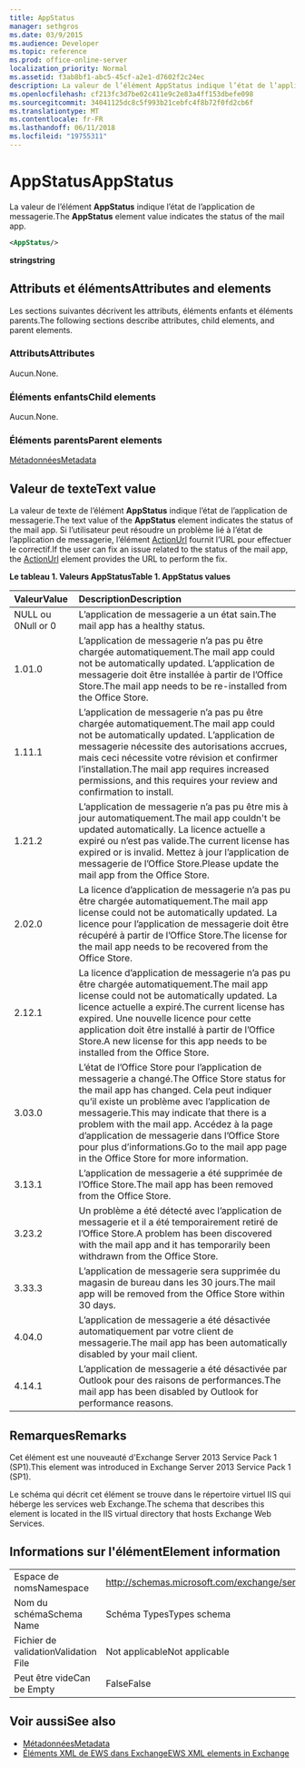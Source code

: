 ```yaml
---
title: AppStatus
manager: sethgros
ms.date: 03/9/2015
ms.audience: Developer
ms.topic: reference
ms.prod: office-online-server
localization_priority: Normal
ms.assetid: f3ab8bf1-abc5-45cf-a2e1-d7602f2c24ec
description: La valeur de l’élément AppStatus indique l’état de l’application de messagerie.
ms.openlocfilehash: cf213fc3d7be02c411e9c2e83a4ff153dbefe098
ms.sourcegitcommit: 34041125dc8c5f993b21cebfc4f8b72f0fd2cb6f
ms.translationtype: MT
ms.contentlocale: fr-FR
ms.lasthandoff: 06/11/2018
ms.locfileid: "19755311"
---
```

# <a name="appstatus"></a><span data-ttu-id="1245a-103">AppStatus</span><span class="sxs-lookup"><span data-stu-id="1245a-103">AppStatus</span></span>

<span data-ttu-id="1245a-104">La valeur de l’élément **AppStatus** indique l’état de l’application de messagerie.</span><span class="sxs-lookup"><span data-stu-id="1245a-104">The **AppStatus** element value indicates the status of the mail app.</span></span> 
  
```XML
<AppStatus/>
```

 <span data-ttu-id="1245a-105">**string**</span><span class="sxs-lookup"><span data-stu-id="1245a-105">**string**</span></span>
## <a name="attributes-and-elements"></a><span data-ttu-id="1245a-106">Attributs et éléments</span><span class="sxs-lookup"><span data-stu-id="1245a-106">Attributes and elements</span></span>

<span data-ttu-id="1245a-107">Les sections suivantes décrivent les attributs, éléments enfants et éléments parents.</span><span class="sxs-lookup"><span data-stu-id="1245a-107">The following sections describe attributes, child elements, and parent elements.</span></span>
  
### <a name="attributes"></a><span data-ttu-id="1245a-108">Attributs</span><span class="sxs-lookup"><span data-stu-id="1245a-108">Attributes</span></span>

<span data-ttu-id="1245a-109">Aucun.</span><span class="sxs-lookup"><span data-stu-id="1245a-109">None.</span></span>
  
### <a name="child-elements"></a><span data-ttu-id="1245a-110">Éléments enfants</span><span class="sxs-lookup"><span data-stu-id="1245a-110">Child elements</span></span>

<span data-ttu-id="1245a-111">Aucun.</span><span class="sxs-lookup"><span data-stu-id="1245a-111">None.</span></span>
  
### <a name="parent-elements"></a><span data-ttu-id="1245a-112">Éléments parents</span><span class="sxs-lookup"><span data-stu-id="1245a-112">Parent elements</span></span>

[<span data-ttu-id="1245a-113">Métadonnées</span><span class="sxs-lookup"><span data-stu-id="1245a-113">Metadata</span></span>](metadata-ex15websvcsotherref.md)
  
## <a name="text-value"></a><span data-ttu-id="1245a-114">Valeur de texte</span><span class="sxs-lookup"><span data-stu-id="1245a-114">Text value</span></span>

<span data-ttu-id="1245a-115">La valeur de texte de l’élément **AppStatus** indique l’état de l’application de messagerie.</span><span class="sxs-lookup"><span data-stu-id="1245a-115">The text value of the **AppStatus** element indicates the status of the mail app.</span></span> <span data-ttu-id="1245a-116">Si l’utilisateur peut résoudre un problème lié à l’état de l’application de messagerie, l’élément [ActionUrl](actionurl.md) fournit l’URL pour effectuer le correctif.</span><span class="sxs-lookup"><span data-stu-id="1245a-116">If the user can fix an issue related to the status of the mail app, the [ActionUrl](actionurl.md) element provides the URL to perform the fix.</span></span> 
  
<span data-ttu-id="1245a-117">**Le tableau 1. Valeurs AppStatus**</span><span class="sxs-lookup"><span data-stu-id="1245a-117">**Table 1. AppStatus values**</span></span>

|<span data-ttu-id="1245a-118">**Valeur**</span><span class="sxs-lookup"><span data-stu-id="1245a-118">**Value**</span></span>|<span data-ttu-id="1245a-119">**Description**</span><span class="sxs-lookup"><span data-stu-id="1245a-119">**Description**</span></span>|
|:-----|:-----|
|<span data-ttu-id="1245a-120">NULL ou 0</span><span class="sxs-lookup"><span data-stu-id="1245a-120">Null or 0</span></span>  <br/> |<span data-ttu-id="1245a-121">L’application de messagerie a un état sain.</span><span class="sxs-lookup"><span data-stu-id="1245a-121">The mail app has a healthy status.</span></span>  <br/> |
|<span data-ttu-id="1245a-122">1.0</span><span class="sxs-lookup"><span data-stu-id="1245a-122">1.0</span></span>  <br/> |<span data-ttu-id="1245a-123">L’application de messagerie n’a pas pu être chargée automatiquement.</span><span class="sxs-lookup"><span data-stu-id="1245a-123">The mail app could not be automatically updated.</span></span> <span data-ttu-id="1245a-124">L’application de messagerie doit être installée à partir de l’Office Store.</span><span class="sxs-lookup"><span data-stu-id="1245a-124">The mail app needs to be re-installed from the Office Store.</span></span>  <br/> |
|<span data-ttu-id="1245a-125">1.1</span><span class="sxs-lookup"><span data-stu-id="1245a-125">1.1</span></span>  <br/> |<span data-ttu-id="1245a-126">L’application de messagerie n’a pas pu être chargée automatiquement.</span><span class="sxs-lookup"><span data-stu-id="1245a-126">The mail app could not be automatically updated.</span></span> <span data-ttu-id="1245a-127">L’application de messagerie nécessite des autorisations accrues, mais ceci nécessite votre révision et confirmer l’installation.</span><span class="sxs-lookup"><span data-stu-id="1245a-127">The mail app requires increased permissions, and this requires your review and confirmation to install.</span></span>  <br/> |
|<span data-ttu-id="1245a-128">1.2</span><span class="sxs-lookup"><span data-stu-id="1245a-128">1.2</span></span>  <br/> |<span data-ttu-id="1245a-129">L’application de messagerie n’a pas pu être mis à jour automatiquement.</span><span class="sxs-lookup"><span data-stu-id="1245a-129">The mail app couldn't be updated automatically.</span></span> <span data-ttu-id="1245a-130">La licence actuelle a expiré ou n’est pas valide.</span><span class="sxs-lookup"><span data-stu-id="1245a-130">The current license has expired or is invalid.</span></span> <span data-ttu-id="1245a-131">Mettez à jour l’application de messagerie de l’Office Store.</span><span class="sxs-lookup"><span data-stu-id="1245a-131">Please update the mail app from the Office Store.</span></span>  <br/> |
|<span data-ttu-id="1245a-132">2.0</span><span class="sxs-lookup"><span data-stu-id="1245a-132">2.0</span></span>  <br/> |<span data-ttu-id="1245a-133">La licence d’application de messagerie n’a pas pu être chargée automatiquement.</span><span class="sxs-lookup"><span data-stu-id="1245a-133">The mail app license could not be automatically updated.</span></span> <span data-ttu-id="1245a-134">La licence pour l’application de messagerie doit être récupéré à partir de l’Office Store.</span><span class="sxs-lookup"><span data-stu-id="1245a-134">The license for the mail app needs to be recovered from the Office Store.</span></span>  <br/> |
|<span data-ttu-id="1245a-135">2.1</span><span class="sxs-lookup"><span data-stu-id="1245a-135">2.1</span></span>  <br/> |<span data-ttu-id="1245a-136">La licence d’application de messagerie n’a pas pu être chargée automatiquement.</span><span class="sxs-lookup"><span data-stu-id="1245a-136">The mail app license could not be automatically updated.</span></span> <span data-ttu-id="1245a-137">La licence actuelle a expiré.</span><span class="sxs-lookup"><span data-stu-id="1245a-137">The current license has expired.</span></span> <span data-ttu-id="1245a-138">Une nouvelle licence pour cette application doit être installé à partir de l’Office Store.</span><span class="sxs-lookup"><span data-stu-id="1245a-138">A new license for this app needs to be installed from the Office Store.</span></span>  <br/> |
|<span data-ttu-id="1245a-139">3.0</span><span class="sxs-lookup"><span data-stu-id="1245a-139">3.0</span></span>  <br/> |<span data-ttu-id="1245a-140">L’état de l’Office Store pour l’application de messagerie a changé.</span><span class="sxs-lookup"><span data-stu-id="1245a-140">The Office Store status for the mail app has changed.</span></span> <span data-ttu-id="1245a-141">Cela peut indiquer qu’il existe un problème avec l’application de messagerie.</span><span class="sxs-lookup"><span data-stu-id="1245a-141">This may indicate that there is a problem with the mail app.</span></span> <span data-ttu-id="1245a-142">Accédez à la page d’application de messagerie dans l’Office Store pour plus d’informations.</span><span class="sxs-lookup"><span data-stu-id="1245a-142">Go to the mail app page in the Office Store for more information.</span></span>  <br/> |
|<span data-ttu-id="1245a-143">3.1</span><span class="sxs-lookup"><span data-stu-id="1245a-143">3.1</span></span>  <br/> |<span data-ttu-id="1245a-144">L’application de messagerie a été supprimée de l’Office Store.</span><span class="sxs-lookup"><span data-stu-id="1245a-144">The mail app has been removed from the Office Store.</span></span>  <br/> |
|<span data-ttu-id="1245a-145">3.2</span><span class="sxs-lookup"><span data-stu-id="1245a-145">3.2</span></span>  <br/> |<span data-ttu-id="1245a-146">Un problème a été détecté avec l’application de messagerie et il a été temporairement retiré de l’Office Store.</span><span class="sxs-lookup"><span data-stu-id="1245a-146">A problem has been discovered with the mail app and it has temporarily been withdrawn from the Office Store.</span></span>  <br/> |
|<span data-ttu-id="1245a-147">3.3</span><span class="sxs-lookup"><span data-stu-id="1245a-147">3.3</span></span>  <br/> |<span data-ttu-id="1245a-148">L’application de messagerie sera supprimée du magasin de bureau dans les 30 jours.</span><span class="sxs-lookup"><span data-stu-id="1245a-148">The mail app will be removed from the Office Store within 30 days.</span></span>  <br/> |
|<span data-ttu-id="1245a-149">4.0</span><span class="sxs-lookup"><span data-stu-id="1245a-149">4.0</span></span>  <br/> |<span data-ttu-id="1245a-150">L’application de messagerie a été désactivée automatiquement par votre client de messagerie.</span><span class="sxs-lookup"><span data-stu-id="1245a-150">The mail app has been automatically disabled by your mail client.</span></span>  <br/> |
|<span data-ttu-id="1245a-151">4.1</span><span class="sxs-lookup"><span data-stu-id="1245a-151">4.1</span></span>  <br/> |<span data-ttu-id="1245a-152">L’application de messagerie a été désactivée par Outlook pour des raisons de performances.</span><span class="sxs-lookup"><span data-stu-id="1245a-152">The mail app has been disabled by Outlook for performance reasons.</span></span>  <br/> |
   
## <a name="remarks"></a><span data-ttu-id="1245a-153">Remarques</span><span class="sxs-lookup"><span data-stu-id="1245a-153">Remarks</span></span>

<span data-ttu-id="1245a-154">Cet élément est une nouveauté d'Exchange Server 2013 Service Pack 1 (SP1).</span><span class="sxs-lookup"><span data-stu-id="1245a-154">This element was introduced in Exchange Server 2013 Service Pack 1 (SP1).</span></span>
  
<span data-ttu-id="1245a-155">Le schéma qui décrit cet élément se trouve dans le répertoire virtuel IIS qui héberge les services web Exchange.</span><span class="sxs-lookup"><span data-stu-id="1245a-155">The schema that describes this element is located in the IIS virtual directory that hosts Exchange Web Services.</span></span>
  
## <a name="element-information"></a><span data-ttu-id="1245a-156">Informations sur l'élément</span><span class="sxs-lookup"><span data-stu-id="1245a-156">Element information</span></span>

|||
|:-----|:-----|
|<span data-ttu-id="1245a-157">Espace de noms</span><span class="sxs-lookup"><span data-stu-id="1245a-157">Namespace</span></span>  <br/> | http://schemas.microsoft.com/exchange/services/2006/types  <br/> |
|<span data-ttu-id="1245a-158">Nom du schéma</span><span class="sxs-lookup"><span data-stu-id="1245a-158">Schema Name</span></span>  <br/> |<span data-ttu-id="1245a-159">Schéma Types</span><span class="sxs-lookup"><span data-stu-id="1245a-159">Types schema</span></span>  <br/> |
|<span data-ttu-id="1245a-160">Fichier de validation</span><span class="sxs-lookup"><span data-stu-id="1245a-160">Validation File</span></span>  <br/> |<span data-ttu-id="1245a-161">Not applicable</span><span class="sxs-lookup"><span data-stu-id="1245a-161">Not applicable</span></span>  <br/> |
|<span data-ttu-id="1245a-162">Peut être vide</span><span class="sxs-lookup"><span data-stu-id="1245a-162">Can be Empty</span></span>  <br/> |<span data-ttu-id="1245a-163">False</span><span class="sxs-lookup"><span data-stu-id="1245a-163">False</span></span>  <br/> |
   
## <a name="see-also"></a><span data-ttu-id="1245a-164">Voir aussi</span><span class="sxs-lookup"><span data-stu-id="1245a-164">See also</span></span>

- [<span data-ttu-id="1245a-165">Métadonnées</span><span class="sxs-lookup"><span data-stu-id="1245a-165">Metadata</span></span>](metadata-ex15websvcsotherref.md)
- [<span data-ttu-id="1245a-166">Éléments XML de EWS dans Exchange</span><span class="sxs-lookup"><span data-stu-id="1245a-166">EWS XML elements in Exchange</span></span>](ews-xml-elements-in-exchange.md)

